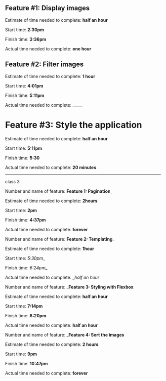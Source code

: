 ## Feature #1: Display images

Estimate of time needed to complete: __half an hour__

Start time: __2:30pm__

Finish time: __3:36pm__

Actual time needed to complete: __one hour__


## Feature #2: Filter images

Estimate of time needed to complete: __1 hour__

Start time: __4:01pm__

Finish time: __5:11pm__

Actual time needed to complete: _____

# Feature #3: Style the application

Estimate of time needed to complete: __half an hour__

Start time: __5:11pm__

Finish time: __5:30__

Actual time needed to complete: __20 minutes__



---------------------------
class 3

Number and name of feature: __Feature 1: Pagination___

Estimate of time needed to complete: __2hours__

Start time: __2pm__

Finish time: __4:37pm__

Actual time needed to complete: __forever__



Number and name of feature: ____Feature 2: Templating_____

Estimate of time needed to complete: __1hour__

Start time: _5:30pm__

Finish time: _6:24pm__

Actual time needed to complete: __half an hour_



Number and name of feature: _______Feature 3: Styling with Flexbox______

Estimate of time needed to complete: __half an hour__

Start time: __7:14pm__

Finish time: __8:20pm__

Actual time needed to complete: __half an hour__



Number and name of feature: _______Feature 4: Sort the images______

Estimate of time needed to complete: __2 hours__

Start time: __9pm__

Finish time: __10:47pm__

Actual time needed to complete: __forever__